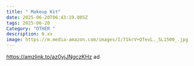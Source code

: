 ```yaml
---
title: " Makeup Kit"
date: 2025-06-20T06:43:19.005Z
tags: 2025-06-20
Category: "OTHER "
description: 8.xx
image: https://m.media-amazon.com/images/I/71krV+QTevL._SL1500_.jpg
---
```

https://amzlink.to/az0yjJNgczKHz  ad